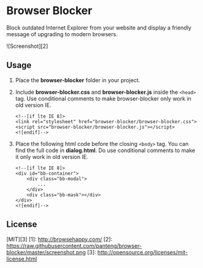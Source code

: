 # Browser Blocker
Block outdated Internet Explorer from your website and display a friendly message of upgrading to modern browsers.

![Screenshot][2]

## Usage

 1. Place the **browser-blocker** folder in your project.
 2. Include **browser-blocker.css** and **browser-blocker.js** inside the `<head>` tag. Use conditional comments to make browser-blocker only work in old version IE.
 
        <!--[if lte IE 8]>
        <link rel="stylesheet" href="browser-blocker/browser-blocker.css">
        <script src="browser-blocker/browser-blocker.js"></script>
        <![endif]-->
 3. Place the following html code before the closing `<body>` tag. You can find the full code in **dialog.html**. Do use conditional comments to make it only work in old version IE.

        <!--[if lte IE 8]>
        <div id="bb-container">
            <div class="bb-modal">
                ...
            </div>
            <div class="bb-mask"></div>
        </div>
        <![endif]-->

## License
[MIT][3]
  [1]: http://browsehappy.com/
  [2]: https://raw.githubusercontent.com/panteng/browser-blocker/master/screenshot.png
  [3]: http://opensource.org/licenses/mit-license.html
